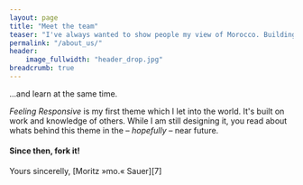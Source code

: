 ```yaml
---
layout: page
title: "Meet the team"
teaser: "I've always wanted to show people my view of Morocco. Building my own company with my family ..."
permalink: "/about_us/"
header:
    image_fullwidth: "header_drop.jpg"
breadcrumb: true    
---
```

...and learn at the same time.

*Feeling Responsive* is my first theme which I let into the world. It's built on work and knowledge of others. While I am still designing it, you read about whats behind this theme in the – *hopefully* – near future.



#### Since then, fork it!

Yours sincerelly, [Moritz »mo.« Sauer][7]
